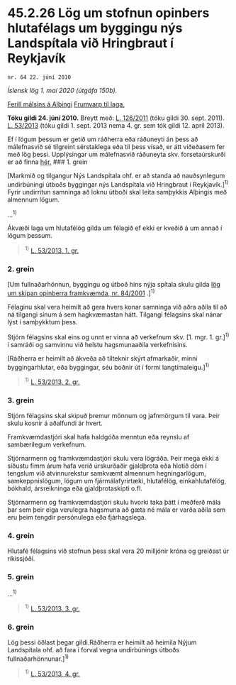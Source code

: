 # 45.2.26 Lög um stofnun opinbers hlutafélags um byggingu nýs Landspítala við Hringbraut í Reykjavík

`nr. 64 22. júní 2010`

_Íslensk lög 1. maí 2020 (útgáfa 150b)._

[Ferill málsins á Alþingi](https://www.althingi.is/thingstorf/thingmalalistar-eftir-thingum/ferill/?ltg=138&mnr=548)
[Frumvarp til laga.](https://www.althingi.is/altext/138/s/0938.html)

**Tóku gildi 24. júní 2010.**
Breytt með:
[L. 126/2011](https://althingi.is/altext/stjt/2011.126.html) (tóku gildi 30. sept. 2011).
[L. 53/2013](https://althingi.is/altext/stjt/2013.053.html) (tóku gildi 1. sept. 2013 nema 4. gr. sem tók gildi 12. apríl 2013).

Ef í lögum þessum er getið um ráðherra eða ráðuneyti án þess að málefnasvið sé tilgreint sérstaklega eða til þess vísað, er átt viðeðasem fer með lög þessi. Upplýsingar um málefnasvið ráðuneyta skv. forsetaúrskurði er að finna [hér.](2018119.md) ### 1. grein

[Markmið og tilgangur Nýs Landspítala ohf. er að standa að nauðsynlegum undirbúningi útboðs byggingar nýs Landspítala við Hringbraut í Reykjavík.]<sup>1)</sup> Fyrir undirritun samninga að loknu útboði skal leita samþykkis Alþingis með almennum lögum.

…<sup>1)</sup> 

Ákvæði laga um hlutafélög gilda um félagið ef ekki er kveðið á um annað í lögum þessum.

> <sup>1)</sup> [L. 53/2013, 1. gr.](https://althingi.is/altext/stjt/2013.053.html)

### 2. grein

[Um fullnaðarhönnun, byggingu og útboð hins nýja spítala skulu gilda [lög um skipan opinberra framkvæmda, nr. 84/2001](2001084.md) .]<sup>1)</sup> 

Félaginu skal vera heimilt að gera hvers konar samninga við aðra aðila til að ná tilgangi sínum á sem hagkvæmastan hátt. Tilgangi félagsins skal nánar lýst í samþykktum þess.

Stjórn félagsins skal eins og unnt er vinna að verkefnum skv. [1. mgr. 1. gr.]<sup>1)</sup> í samráði og samvinnu við helstu hagsmunaaðila verkefnisins.

[Ráðherra er heimilt að ákveða að tilteknir skýrt afmarkaðir, minni byggingarhlutar, eða byggingar, séu boðnir út í formi langtímaleigu.]<sup>1)</sup> 

> <sup>1)</sup> [L. 53/2013, 2. gr.](https://althingi.is/altext/stjt/2013.053.html)

### 3. grein

Stjórn félagsins skal skipuð þremur mönnum og jafnmörgum til vara. Þeir skulu kosnir á aðalfundi ár hvert.

Framkvæmdastjóri skal hafa haldgóða menntun eða reynslu af sambærilegum verkefnum.

Stjórnarmenn og framkvæmdastjóri skulu vera lögráða. Þeir mega ekki á síðustu fimm árum hafa verið úrskurðaðir gjaldþrota eða hlotið dóm í tengslum við atvinnurekstur samkvæmt almennum hegningarlögum, samkeppnislögum, lögum um fjármálafyrirtæki, hlutafélög, einkahlutafélög, bókhald, ársreikninga eða gjaldþrotaskipti o.fl.

Stjórnarmenn og framkvæmdastjóri skulu hvorki taka þátt í meðferð mála þar sem þeir eiga verulegra hagsmuna að gæta né mála er varða aðila sem eru þeim tengdir persónulega eða fjárhagslega.

### 4. grein

Hlutafé félagsins við stofnun þess skal vera 20 milljónir króna og greiðast úr ríkissjóði.

### 5. grein

…<sup>1)</sup> 

> <sup>1)</sup> [L. 53/2013, 3. gr.](https://althingi.is/altext/stjt/2013.053.html)

### 6. grein

Lög þessi öðlast þegar gildi.Ráðherra er heimilt að heimila Nýjum Landspítala ohf. að fara í forval vegna undirbúnings útboðs fullnaðarhönnunar.]<sup>1)</sup> 

> <sup>1)</sup> [L. 53/2013, 4. gr.](https://althingi.is/altext/stjt/2013.053.html)
